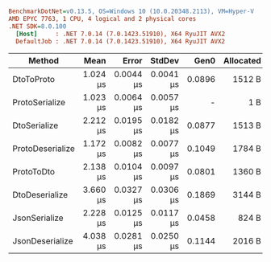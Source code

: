 ``` ini

BenchmarkDotNet=v0.13.5, OS=Windows 10 (10.0.20348.2113), VM=Hyper-V
AMD EPYC 7763, 1 CPU, 4 logical and 2 physical cores
.NET SDK=8.0.100
  [Host]     : .NET 7.0.14 (7.0.1423.51910), X64 RyuJIT AVX2
  DefaultJob : .NET 7.0.14 (7.0.1423.51910), X64 RyuJIT AVX2


```
|           Method |     Mean |     Error |    StdDev |   Gen0 | Allocated |
|----------------- |---------:|----------:|----------:|-------:|----------:|
|       DtoToProto | 1.024 μs | 0.0044 μs | 0.0041 μs | 0.0896 |    1512 B |
|   ProtoSerialize | 1.023 μs | 0.0064 μs | 0.0057 μs |      - |       1 B |
|     DtoSerialize | 2.212 μs | 0.0195 μs | 0.0182 μs | 0.0877 |    1513 B |
| ProtoDeserialize | 1.172 μs | 0.0082 μs | 0.0077 μs | 0.1049 |    1784 B |
|       ProtoToDto | 2.138 μs | 0.0104 μs | 0.0097 μs | 0.0801 |    1360 B |
|   DtoDeserialize | 3.660 μs | 0.0327 μs | 0.0306 μs | 0.1869 |    3144 B |
|    JsonSerialize | 2.228 μs | 0.0125 μs | 0.0117 μs | 0.0458 |     824 B |
|  JsonDeserialize | 4.038 μs | 0.0281 μs | 0.0250 μs | 0.1144 |    2016 B |
